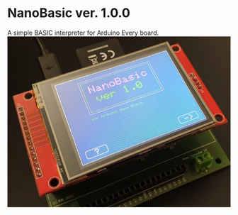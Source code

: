 # NanoBasic ver. 1.0.0
A simple BASIC interpreter for Arduino Every board.
![Model](https://github.com/Remo-67/NanoBasic/blob/main/photos/nanoBasic_photo_1.jpg)
